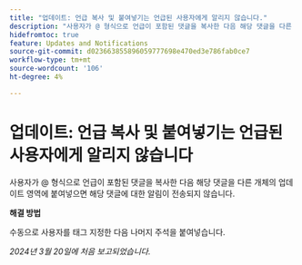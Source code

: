 ```yaml
---
title: "업데이트: 언급 복사 및 붙여넣기는 언급된 사용자에게 알리지 않습니다."
description: "사용자가 @ 형식으로 언급이 포함된 댓글을 복사한 다음 해당 댓글을 다른 개체의 업데이트 영역에 붙여넣으면 해당 댓글에 대해 언급된 사용자에게 알림이 전송되지 않습니다."
hidefromtoc: true
feature: Updates and Notifications
source-git-commit: d023663855896059777698e470ed3e786fab0ce7
workflow-type: tm+mt
source-wordcount: '106'
ht-degree: 4%

---
```



# 업데이트: 언급 복사 및 붙여넣기는 언급된 사용자에게 알리지 않습니다

사용자가 @ 형식으로 언급이 포함된 댓글을 복사한 다음 해당 댓글을 다른 개체의 업데이트 영역에 붙여넣으면 해당 댓글에 대한 알림이 전송되지 않습니다.

**해결 방법**

수동으로 사용자를 태그 지정한 다음 나머지 주석을 붙여넣습니다.

_2024년 3월 20일에 처음 보고되었습니다._
